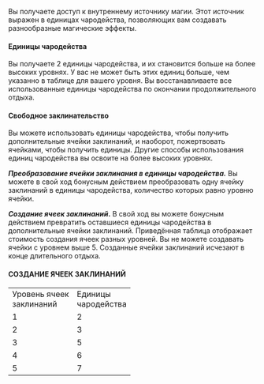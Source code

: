 Вы получаете доступ к внутреннему источнику магии. Этот источник выражен в единицах чародейства, позволяющих вам создавать разнообразные магические эффекты.

#### Единицы чародейства

Вы получаете 2 единицы чародейства, и их становится больше на более высоких уровнях. У вас не может быть этих единиц больше, чем указанно в таблице для вашего уровня. Вы восстанавливаете все использованные единицы чародейства по окончании продолжительного отдыха.

#### Свободное заклинательство

Вы можете использовать единицы чародейства, чтобы получить дополнительные ячейки заклинаний, и наоборот, пожертвовать ячейками, чтобы получить единицы. Другие способы использования единиц чародейства вы освоите на более высоких уровнях.

**_Преобразование ячейки заклинания в единицы чародейства._** Вы можете в свой ход бонусным действием преобразовать одну ячейку заклинаний в единицы чародейства, количество которых равно уровню ячейки.

**_Создание ячеек заклинаний_.** В свой ход вы можете бонусным действием превратить оставшиеся единицы чародейства в дополнительные ячейки заклинаний. Приведённая таблица отображает стоимость создания ячеек разных уровней. Вы не можете создавать ячейки с уровнем выше 5. Созданные ячейки заклинаний исчезают в конце длительного отдыха.

#### СОЗДАНИЕ ЯЧЕЕК ЗАКЛИНАНИЙ

|   |   |
|---|---|
|Уровень ячеек  <br>заклинаний|Единицы  <br>чародейства|
|1|2|
|2|3|
|3|5|
|4|6|
|5|7|